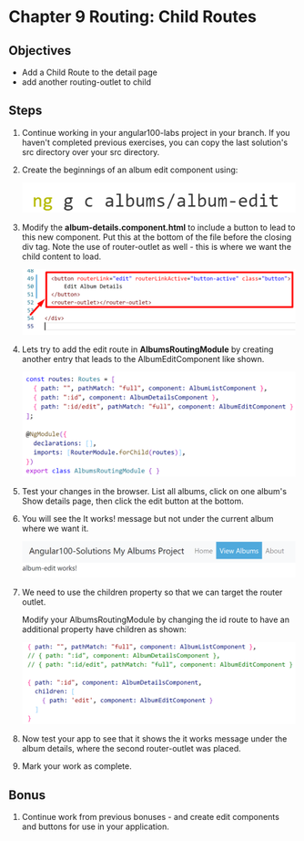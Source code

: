 # Chapter 9 Routing: Child Routes 

## Objectives

- Add a Child Route to the detail page
- add another routing-outlet to child


## Steps

1. Continue working in your angular100-labs project in your branch. If you haven't completed previous exercises, you can copy the last solution's src directory over your src directory.

1. Create the beginnings of an album edit component using:

    ![Use control+shift+v to turn on preview mode](../screenshots/5-ng-g-c-album-edit.png)


2. Modify the **album-details.component.html** to include a button to lead to this new component.  Put this at the bottom of the file before the closing div tag. Note the use of router-outlet as well - this is where we want the child content to load.

    ![Use control+shift+v to turn on preview mode](../screenshots/5-details-html-add-edit-button.png)

3. Lets try to add the edit route in **AlbumsRoutingModule** by creating another entry that leads to the AlbumEditComponent like shown.

    ![Use control+shift+v to turn on preview mode](../screenshots/5-route-edit-without-children.png)

1. Test your changes in the browser. List all albums, click on one album's Show details page, then click the edit button at the bottom.

2. You will see the It works! message but not under the current album where we want it. 

    ![Use control+shift+v to turn on preview mode](../screenshots/5-not-in-child-router-outlet.png)


1. We need to use the children property so that we can target the router outlet.

   Modify your AlbumsRoutingModule by changing the id route to have an additional property have children as shown:

    ![Use control+shift+v to turn on preview mode](../screenshots/5-child-route-with-children.png)


1. Now test your app to see that it shows the it works message under the album details, where the second router-outlet was placed.

1.  Mark your work as complete.

## Bonus 

1. Continue work from previous bonuses - and create edit components and buttons for use in your application.